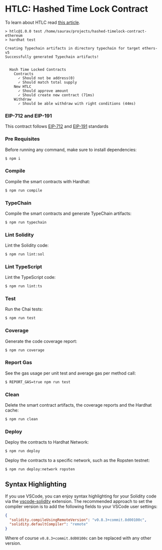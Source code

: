 # HTLC: Hashed Time Lock Contract 

To learn about HTLC read [this article](https://corporatefinanceinstitute.com/resources/knowledge/other/hashed-timelock-contract-htlc/#:~:text=Summary-,A%20Hashed%20Timelock%20Contract%20(HTLC)%20is%20a%20transactional%20agreement%20used,time%20or%20a%20preset%20deadline.).


```
> htlc@1.0.0 test /home/saurav/projects/hashed-timelock-contract-ethereum
> hardhat test

Creating Typechain artifacts in directory typechain for target ethers-v5
Successfully generated Typechain artifacts!


  Hash Time Locked Contracts
    Contracts
      ✓ Should not be address(0)
      ✓ Should match total supply
    New HTLC
      ✓ Should approve amount
      ✓ Should create new contract (71ms)
    Withdraw
      ✓ Should be able withdraw with right conditions (44ms)

```

### EIP-712 and EIP-191

This contract follows [EIP-712](https://eips.ethereum.org/EIPS/eip-712) and [EIP-191](https://eips.ethereum.org/EIPS/eip-191) standards

### Pre Requisites

Before running any command, make sure to install dependencies:

```sh
$ npm i
```

### Compile

Compile the smart contracts with Hardhat:

```sh
$ npm run compile
```

### TypeChain

Compile the smart contracts and generate TypeChain artifacts:

```sh
$ npm run typechain
```

### Lint Solidity

Lint the Solidity code:

```sh
$ npm run lint:sol
```

### Lint TypeScript

Lint the TypeScript code:

```sh
$ npm run lint:ts
```

### Test

Run the Chai tests:

```sh
$ npm run test
```

### Coverage

Generate the code coverage report:

```sh
$ npm run coverage
```

### Report Gas

See the gas usage per unit test and average gas per method call:

```sh
$ REPORT_GAS=true npm run test
```

### Clean

Delete the smart contract artifacts, the coverage reports and the Hardhat cache:

```sh
$ npm run clean
```

### Deploy

Deploy the contracts to Hardhat Network:

```sh
$ npm run deploy
```

Deploy the contracts to a specific network, such as the Ropsten testnet:

```sh
$ npm run deploy:network ropsten
```

## Syntax Highlighting

If you use VSCode, you can enjoy syntax highlighting for your Solidity code via the
[vscode-solidity](https://github.com/juanfranblanco/vscode-solidity) extension. The recommended approach to set the
compiler version is to add the following fields to your VSCode user settings:

```json
{
  "solidity.compileUsingRemoteVersion": "v0.8.3+commit.8d00100c",
  "solidity.defaultCompiler": "remote"
}
```

Where of course `v0.8.3+commit.8d00100c` can be replaced with any other version.
